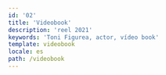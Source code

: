 ```yaml
---
id: '02'
title: 'Videobook'
description: 'reel 2021'
keywords: 'Toni Figurea, actor, vídeo book'
template: videobook
locale: es
path: /videobook
---
```

